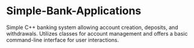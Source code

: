 # Simple-Bank-Applications
Simple C++ banking system allowing account creation, deposits, and withdrawals. Utilizes classes for account management and offers a basic command-line interface for user interactions.
